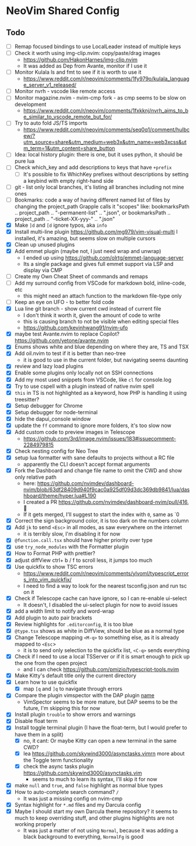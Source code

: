 # NeoVim Shared Config

## Todo

-   [ ] Remap focused bindings to use LocalLeader instead of multiple keys
-   [ ] Check it worth using img-clip.nvim: copy/paste/drag images
    -   https://github.com/HakonHarnes/img-clip.nvim
    -   It was added as Dep from Avante, monitor if I use it
-   [ ] Monitor Kulala ls and fmt to see if it is worth to use it
    -   https://www.reddit.com/r/neovim/comments/1fy979o/kulala_language_server_v1_released/
-   [ ] Monitor nvrh - vscode like remote access
-   [ ] Monitor magazine.nvim - nvim-cmp fork - as cmp seems to be slow on development
    -   https://www.reddit.com/r/neovim/comments/1fxkknj/nvrh_aims_to_be_similar_to_vscode_remote_but_for/
-   [ ] Try to auto fold JS/TS imports
    -   https://www.reddit.com/r/neovim/comments/seq0q1/comment/hulbcew/?utm_source=share&utm_medium=web3x&utm_name=web3xcss&utm_term=1&utm_content=share_button
-   [ ] Idea: local history plugin: there is one, but it uses python, it should be pure lua
-   [ ] Check which_key and add descriptions to keys that have `+prefix`
    -   [ ] It's possible to fix WhichKey prefixes without descriptions by setting a keybind with empty right-hand side
-   [ ] git - list only local branches, it's listing all branches including not mine ones
-   [ ] Bookmarks: code a way of having different named list of files by changing the project_path
        Grapple calls it "scopes"
        like: bookmarksPath .. project_path .. "-permanent-list" .. ".json", or bookmarksPath .. project_path .. "-ticket-XX-yyy-" .. ".json"
-   [x] Make `]d` and `[d` ignore typos, aka `info`
-   [x] Install multi-line plugin
        https://github.com/mg979/vim-visual-multi
        I installed, it's amazing, but seems slow on multiple cursors
-   [x] Clean up unused plugins
-   [x] Add emmet plugin (maybe not, I just need wrap and unwrap)
    -   I ended up using https://github.com/olrtg/emmet-language-server
    -   Its a single package and gives full emmet support via LSP and display via CMP
-   [ ] Create my Own Cheat Sheet of commands and remaps
-   [ ] Add my surround config from VSCode for markdown bold, inline-code, etc
    -   this might need an attach function to the markdown file-type only
-   [ ] Keep an eye on UFO - to better fold code
-   [x] Lua line git branch - show current cwd instead of current file
    -   I don't think it worth it, given the amount of code to write
    -   this is causing branch to not be visible when editing special files
    -   https://github.com/kevinhwang91/nvim-ufo
-   [x] maybe test Avante.nvim to replace Copilot? https://github.com/yetone/avante.nvim
-   [x] Enums shows white and blue depending on where they are, TS and TSX
-   [x] Add oil.nvim to test if it is better than neo-tree
    -   it is good to use in the current folder, but navigating seems daunting
-   [x] review and lazy load plugins
-   [x] Enable some plugins only locally not on SSH connections
-   [x] Add my most used snippets from VSCode, like `cl` for console.log
-   [x] Try to use cspell with a plugin instead of native nvim spell
-   [x] `this` in TS is not highlighted as a keyword, how PHP is handling it using treesitter?
-   [x] Setup debugger for Chrome
-   [x] Setup debugger for node-terminal
-   [x] hide the dapui_console window
-   [x] update the `ff` command to ignore more folders, it's too slow now
-   [x] Add custom code to preview images in Telescope
    -   https://github.com/3rd/image.nvim/issues/183#issuecomment-2284979815
-   [x] Check nesting config for Neo Tree
-   [x] setup lua formatter with sane defaults to projects without a RC file
    -   apparently the CLI doesn't accept format arguments
-   [x] Fork the Dashboard and change file name to omit the CWD and show only relative path
    -   here: https://github.com/nvimdev/dashboard-nvim/blob/63df28409d940f9cac0a925df09d3dc369db9841/lua/dashboard/theme/hyper.lua#L190
    -   I created a PR https://github.com/nvimdev/dashboard-nvim/pull/416, 🤞
    -   If it gets merged, I'll suggest to start the index with `0`, same as `0
-   [x] Correct the sign background color, it is too dark on the numbers column
-   [x] Add `jk` to send `<Esc>` in all modes, as saw everywhere on the internet
    -   it is terribly slow, I'm disabling it for now
-   [x] `@function.call.tsx` should have higher priority over type
-   [x] use `try_node_modules` with the Formatter plugin
-   [x] How to Format PHP with prettier?
-   [x] adjust diffView ctrl+ b / f to scroll less, it jumps too much
-   [x] Use quickfix to show TSC errors
    -   https://www.reddit.com/r/neovim/comments/ylvoml/typescript_errors_into_vim_quickfix/
    -   I need to find a way to look for the nearest tsconfig.json and run tsc on it
-   [x] Check if Telescope cache can have ignore, so I can re-enable ui-select
    -   It doesn't, I disabled the ui-select plugin for now to avoid issues
-   [x] add a width limit to notify and word-wrap
-   [x] Add plugin to auto pair brackets
-   [x] Review highlights for `.editorconfig`, it is too blue
-   [x] `@type.tsx` shows as white in DiffView, should be blue as a normal type
-   [x] Change Telescope mapping `<M-q>` to something else, as it is already mapped to `<Esc`>
    -   it is to send only selection to the quickfix list, `<C-q>` sends everything
-   [x] Check if I need to use a local TSServer or if it is smart enough to pick up the one from the open project
    -   and I can check https://github.com/pmizio/typescript-tools.nvim
-   [x] Make Kitty's default title only the current directory
-   [x] Learn how to use quickfix
    -   [x] map `[q` and `]q` to navigate through errors
-   [x] Compare the plugin vimspector with the DAP plugin [name](https://github.com/puremourning/vimspector)
    -   VimSpector seems to be more mature, but DAP seems to be the future, I'm skipping this for now
-   [x] Install plugin `trouble` to show errors and warnings
-   [x] Disable float term
-   [x] Install toggle terminal plugin (I have the float-term, but I would prefer to have them in a split)
    -   [x] no, it cant: Or maybe Kitty can open a new terminal in the same CWD?
    -   [x] lea https://github.com/skywind3000/asynctasks.vimrn more about the Toggle term functionality
    -   [x] check the async tasks plugin https://github.com/skywind3000/asynctasks.vim
        -   seems to much to learn its syntax, I'll skip it for now
-   [x] make `null` and `true`, and `false` highlight as normal blue types
-   [x] How to auto-complete search command? `/ `
    -   It was just a missing config on nvim-cmp
-   [x] Syntax highlight for `*.md` files and my Darcula config
-   [x] Maybe I should start my own Darcula theme repository? it seems to much to keep overriding stuff, and other plugins highlights are not working properly
    -   It was just a matter of not using `Normal`, because it was adding a black background to everything, `NormalFg` is good
